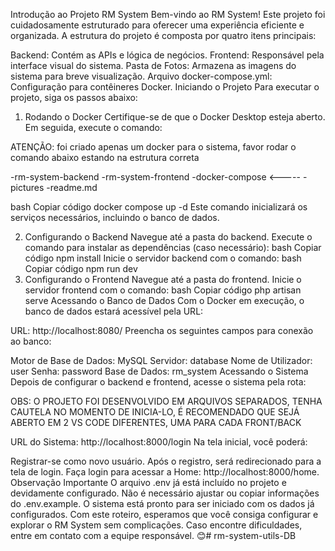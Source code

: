 Introdução ao Projeto RM System
Bem-vindo ao RM System! Este projeto foi cuidadosamente estruturado para oferecer uma experiência eficiente e organizada. A estrutura do projeto é composta por quatro itens principais:

Backend: Contém as APIs e lógica de negócios.
Frontend: Responsável pela interface visual do sistema.
Pasta de Fotos: Armazena as imagens do sistema para breve visualização.
Arquivo docker-compose.yml: Configuração para contêineres Docker.
Iniciando o Projeto
Para executar o projeto, siga os passos abaixo:

1. Rodando o Docker
Certifique-se de que o Docker Desktop esteja aberto. Em seguida, execute o comando:

ATENÇÃO: foi criado apenas um docker para o sistema, favor rodar o comando abaixo estando na estrutura correta

-rm-system-backend
-rm-system-frontend
-docker-compose  <-----
-pictures
-readme.md

bash
Copiar código
docker compose up -d
Este comando inicializará os serviços necessários, incluindo o banco de dados.

2. Configurando o Backend
Navegue até a pasta do backend.
Execute o comando para instalar as dependências (caso necessário):
bash
Copiar código
npm install
Inicie o servidor backend com o comando:
bash
Copiar código
npm run dev
3. Configurando o Frontend
Navegue até a pasta do frontend.
Inicie o servidor frontend com o comando:
bash
Copiar código
php artisan serve
Acessando o Banco de Dados
Com o Docker em execução, o banco de dados estará acessível pela URL:

URL: http://localhost:8080/
Preencha os seguintes campos para conexão ao banco:

Motor de Base de Dados: MySQL
Servidor: database
Nome de Utilizador: user
Senha: password
Base de Dados: rm_system
Acessando o Sistema
Depois de configurar o backend e frontend, acesse o sistema pela rota:

OBS: O PROJETO FOI DESENVOLVIDO EM ARQUIVOS SEPARADOS, 
TENHA CAUTELA NO MOMENTO DE INICIA-LO, 
É RECOMENDADO QUE SEJÁ ABERTO EM 2 VS CODE DIFERENTES, UMA PARA CADA FRONT/BACK

URL do Sistema: http://localhost:8000/login
Na tela inicial, você poderá:

Registrar-se como novo usuário.
Após o registro, será redirecionado para a tela de login.
Faça login para acessar a Home: http://localhost:8000/home.
Observação Importante
O arquivo .env já está incluído no projeto e devidamente configurado. Não é necessário ajustar ou copiar informações do .env.example. O sistema está pronto para ser iniciado com os dados já configurados.
Com este roteiro, esperamos que você consiga configurar e explorar o RM System sem complicações. Caso encontre dificuldades, entre em contato com a equipe responsável. 😊#   r m - s y s t e m - u t i l s - D B  
 